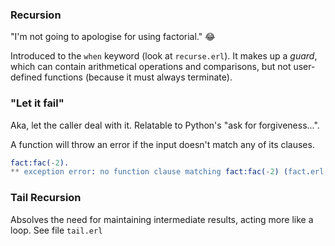 ### Recursion

"I'm not going to apologise for using factorial." 😂

Introduced to the `when` keyword (look at `recurse.erl`). It makes up a _guard_, which can contain arithmetical operations and comparisons, but not user-defined functions (because it must always terminate).

### "Let it fail"

Aka, let the caller deal with it. Relatable to Python's "ask for forgiveness...".

A function will throw an error if the input doesn't match any of its clauses.

```erlang
fact:fac(-2).
** exception error: no function clause matching fact:fac(-2) (fact.erl, line 4)
```

### Tail Recursion

Absolves the need for maintaining intermediate results, acting more like a loop. See file `tail.erl`